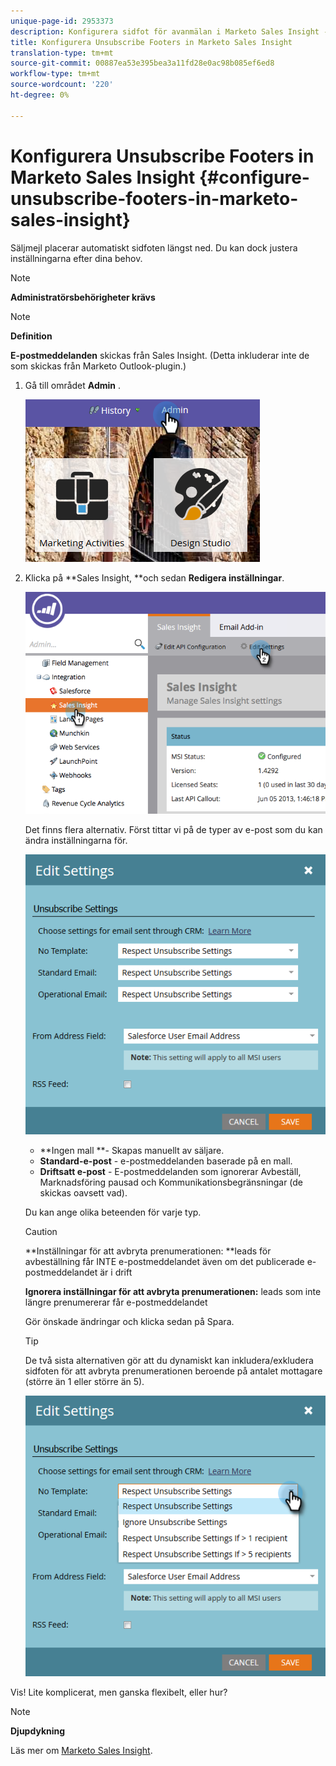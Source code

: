 ```yaml
---
unique-page-id: 2953373
description: Konfigurera sidfot för avanmälan i Marketo Sales Insight - Marketo Docs - Produktdokumentation
title: Konfigurera Unsubscribe Footers in Marketo Sales Insight
translation-type: tm+mt
source-git-commit: 00887ea53e395bea3a11fd28e0ac98b085ef6ed8
workflow-type: tm+mt
source-wordcount: '220'
ht-degree: 0%

---
```



# Konfigurera Unsubscribe Footers in Marketo Sales Insight {#configure-unsubscribe-footers-in-marketo-sales-insight}

Säljmejl placerar automatiskt sidfoten längst ned. Du kan dock justera inställningarna efter dina behov.

>[!NOTE]
>
>**Administratörsbehörigheter krävs**

>[!NOTE]
>
>**Definition**
>
>**E-postmeddelanden** skickas från Sales Insight. (Detta inkluderar inte de som skickas från Marketo Outlook-plugin.)

1. Gå till området **Admin** .

   ![](assets/one-1.png)

1. Klicka på **Sales Insight, **och sedan **Redigera inställningar**.

   ![](assets/two-1.png)

   Det finns flera alternativ. Först tittar vi på de typer av e-post som du kan ändra inställningarna för.

   ![](assets/three-1.png)

   * **Ingen mall **- Skapas manuellt av säljare.
   * **Standard-e-post** - e-postmeddelanden baserade på en mall.
   * **Driftsatt e-post** - E-postmeddelanden som ignorerar Avbeställ, Marknadsföring pausad och Kommunikationsbegränsningar (de skickas oavsett vad).

   Du kan ange olika beteenden för varje typ.

   >[!CAUTION]
   >
   >**Inställningar för att avbryta prenumerationen: **leads för avbeställning får INTE e-postmeddelandet även om det publicerade e-postmeddelandet är i drift
   >
   >
   >**Ignorera inställningar för att avbryta prenumerationen:** leads som inte längre prenumererar får e-postmeddelandet

   Gör önskade ändringar och klicka sedan på Spara.

   >[!TIP]
   >
   >De två sista alternativen gör att du dynamiskt kan inkludera/exkludera sidfoten för att avbryta prenumerationen beroende på antalet mottagare (större än 1 eller större än 5).

   ![](assets/four-1.png)

Vis! Lite komplicerat, men ganska flexibelt, eller hur?

>[!NOTE]
>
>**Djupdykning**
>
>Läs mer om [Marketo Sales Insight](http://docs.marketo.com/display/docs/marketo+sales+insight).

